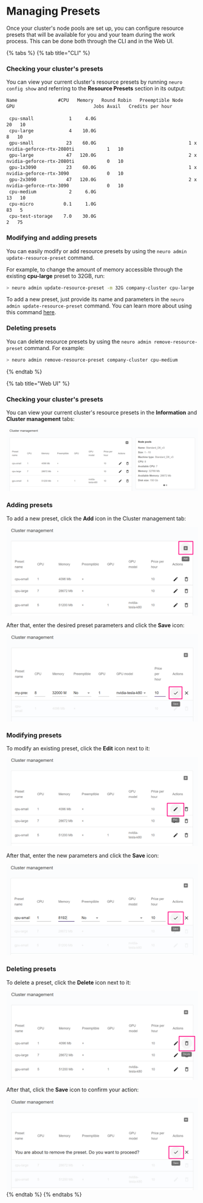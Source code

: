 # Managing Presets

Once your cluster's node pools are set up, you can configure resource presets that will be available for you and your team during the work process. This can be done both through the CLI and in the Web UI.

{% tabs %}
{% tab title="CLI" %}
### Checking your cluster's presets

You can view your current cluster's resource presets by running `neuro config show` and referring to the **Resource Presets** section in its output:

```
Name               #CPU   Memory   Round Robin   Preemptible Node   GPU                             Jobs Avail   Credits per hour 

 cpu-small             1     4.0G                                                                          20   10               
 cpu-large             4    10.0G                                                                           8   10               
 gpu-small            23    60.0G                                  1 x nvidia-geforce-rtx-2080ti            1   10               
 gpu-large            47   120.0G                                  2 x nvidia-geforce-rtx-2080ti            0   10               
 gpu-1x3090           23    60.0G                                  1 x nvidia-geforce-rtx-3090              0   10               
 gpu-2x3090           47   120.0G                                  2 x nvidia-geforce-rtx-3090              0   10               
 cpu-medium            2     6.0G                                                                          13   10               
 cpu-micro           0.1     1.0G                                                                          83   5                
 cpu-test-storage    7.0    30.0G                                                                           2   75
```

### Modifying and adding presets

You can easily modify or add resource presets by using the `neuro admin update-resource-preset` command.&#x20;

For example, to change the amount of memory accessible through the existing **cpu-large** preset to 32GB, run:

```bash
> neuro admin update-resource-preset -m 32G company-cluster cpu-large
```

To add a new preset, just provide its name and parameters in the `neuro admin update-resource-preset` command. You can learn more about using this command [here](https://neu-ro.gitbook.io/neu-ro-cli-reference/commands/admin).

### Deleting presets

You can delete resource presets by using the `neuro admin remove-resource-preset` command. For example:

```bash
> neuro admin remove-resource-preset company-cluster cpu-medium
```
{% endtab %}

{% tab title="Web UI" %}
### Checking your cluster's presets

You can view your current cluster's resource presets in the **Information** and **Cluster management** tabs:

![](<../../.gitbook/assets/image (116).png>)

### Adding presets

To add a new preset, click the **Add** icon in the Cluster management tab:

![](<../../.gitbook/assets/image (121).png>)

After that, enter the desired preset parameters and click the **Save** icon:

![](<../../.gitbook/assets/image (122).png>)

### Modifying presets

To modify an existing preset, click the **Edit** icon next to it:

![](<../../.gitbook/assets/image (118).png>)

After that, enter the new parameters and click the **Save** icon:

![](<../../.gitbook/assets/image (117).png>)

### Deleting presets

To delete a preset, click the **Delete** icon next to it:

![](<../../.gitbook/assets/image (119).png>)

After that, click the **Save** icon to confirm your action:

![](<../../.gitbook/assets/image (120).png>)
{% endtab %}
{% endtabs %}

###

